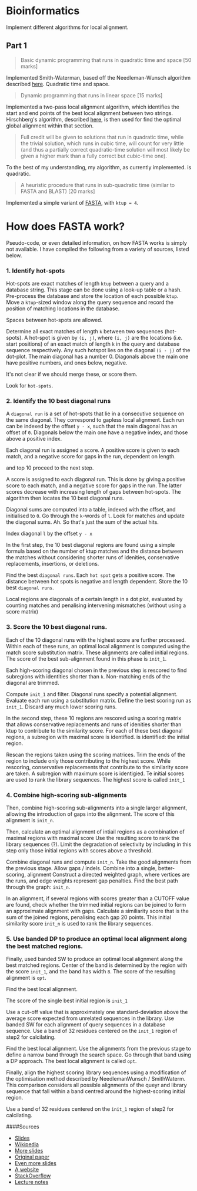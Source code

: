 # Bioinformatics

Implement different algorithms for local alignment.

## Part 1

> Basic dynamic programming that runs in quadratic time and space [50 marks]

Implemented Smith-Waterman, based off the Needleman-Wunsch algorithm described 
[here](http://biorecipes.com/DynProgBasic/code.html). Quadratic time and space.

> Dynamic programming that runs in linear space [15 marks]

Implemented a two-pass local alignment algorithm, which identifies the start and end points of the best local
alignment between two strings. Hirschberg's algorithm, described [here](https://en.wikipedia.org/wiki/Hirschberg's_algorithm),
is then used for find the optimal global alignment within that section.

> Full credit will be given to solutions that run in quadratic time, while the trivial solution, which runs in cubic time,
will count for very little (and thus a partially correct quadratic-time solution will most likely be given a higher mark
than a fully correct but cubic-time one).

To the best of my understanding, my algorithm, as currently implemented. is quadratic.

> A heuristic procedure that runs in sub-quadratic time (similar to FASTA and BLAST) [20 marks] 

Implemented a simple variant of [FASTA](https://en.wikipedia.org/wiki/FASTA), with `ktup = 4`.

# How does FASTA work?

Pseudo-code, or even detailed information, on how FASTA works is simply not available. I have compiled the following
from a variety of sources, listed below.

### 1. Identify hot-spots

Hot-spots are exact matches of length `ktup` between a query and a database string. This stage can be done using
a look-up table or a hash. Pre-process the database and store the location of each possible `ktup`. Move a 
`ktup`-sized window along the query sequence and record the position of matching locations in the database.

Spaces between hot-spots are allowed.

Determine all exact matches of length `k` between two sequences (hot-spots). A hot-spot is given by `(i, j)`, where 
`(i, j)` are the locations (i.e. start positions) of an exact match of length `k` in the query and database sequence 
respectively. Any such hotspot lies on the diagonal `(i - j)` of the dot-plot. The main diagonal has a number 0. 
Diagonals above the main one have positive numbers, and ones below, negative.

It's not clear if we should merge these, or score them.

Look for `hot-spots`.

### 2. Identify the 10 best diagonal runs

A `diagonal run` is a set of hot-spots that lie in a consecutive sequence on the same diagonal. They correspond to 
gapless local alignment. Each run can be indexed by the offset `y - x`, such that the main diagonal has an offset of 
`0`. Diagonals below the main one have a negative index, and those above a positive index.

Each diagonal run is assigned a score. A positive score is given to each match, and a negative score for gaps in the run,
dependent on length.

and top 10 proceed to the next step.

A score is assigned to each diagonal run. This is done by giving a positive score to each 
match, and a negative score for gaps in the run. The latter scores decrease with increasing length of gaps between 
hot-spots. The algorithm then locates the 10 best diagonal runs.

Diagonal sums are computed into a table, indexed with the offset, and initialised to `0`. Go through the `k`-words of 
`l`. Look for matches and  update the diagonal sums.
Ah. So that's just the sum of the actual hits.

Index diagonal `l` by the offset `y - x`

In the first step, the 10 best diagonal regions are found using a simple formula
based on the number of ktup matches and the distance between the matches without considering
shorter runs of idenities, conservative replacements, insertions, or deletions.

Find the best `diagonal runs`. Each `hot spot` gets a positive score. The distance between hot spots is negative
 and length dependent. Store the 10 best `diagonal runs`.

Local regions are diagonals of a certain length in a dot plot, evaluated by counting matches and penalising intervening mismatches (without using a score matrix)

### 3. Score the 10 best diagonal runs.

Each of the 10 diagonal runs with the highest score are further processed. Within each of these runs, an optimal local 
alignment is computed using the match score substitution matrix. These alignments are called initial regions. The score 
of the best sub-alignment found in this phase is `init_1`.

Each high-scoring diagonal chosen in the previous step is rescored to find subregions with identities shorter than `k`. 
Non-matching ends of the diagonal are trimmed.

Compute `init_1` and filter. Diagonal runs specify a potential alignment. Evaluate each run using a substitution
matrix. Define the best scoring run as `init_1`. Discard any much lower scoring runs.

In the second step, these 10 regions are rescored using a scoring matrix that allows
conservative replacements and runs of idenities shorter than ktup to contribute to the similarity
score. For each of these best diagonal regions, a subregion with maximal score is identified.
is identified: the initial region.

Rescan the regions taken using the scoring matrices. Trim the ends of the region to include only those contributing to the highest 
score. While rescoring, conservative replacements that contribute to the similarity score are taken.
A subregion with maximum score is identigied. Te initial scores are used to rank the library sequences.
The highest score is called `init_1`

### 4. Combine high-scoring sub-alignments



Then, combine high-scoring sub-alignments into a single larger alignment, allowing the introduction of gaps
into the alignment. The score of this alignment is `init_n`.

Then, calculate an optimal alignment of intiail regions as a combination of maximal regions with maximal score
Use the resulting score to rank the library sequences (?). Limit the degradation of selectivity by including
in this step only those initial regions with scores above a threshold.

Combine diagonal runs and compute `init_n`. Take the good alignments from the previous stage.
Allow gaps / indels. Combine into a single, better-scoring, alignment Construct a directed weighted graph,
where vertices are the runs, and edge weights represent gap penalties. Find the best path through the graph: `init_n`.

In an alignment, if several regions with scores greater than a CUTOFF value are found,
check whether the trimmed initial regions can be joined to form an approximate alignment with gaps.
Calculate a similiarity score that is the sum of the joined regions, penalising each gap 20 points.
This initial similarity score `init_n` is used to rank the library sequences. 

### 5. Use banded DP to produce an optimal local alignment along the best matched regions.

Finally, used banded SW to produce an optimal local alignment along the best matched regions.
Center of the band is determined by the region with the score `init_1`, and the band has width `8`.
The score of the resulting alignment is `opt`.

Find the best local alignment. 

The score of the single best initial region is `init_1`

Use a cut-off value that is approximately one standard-deviation above the average score
expected from unrelated sequences in the library. Use banded SW for each alignment of query sequences in a database sequence.
Use a band of 32 residues centered on the `init_1` region of step2 for calcilating.

Find the best local alignment. Use the alignments from the previous stage to define a narrow band through the search space.
Go through that band using a DP approach. The best local alignment is called `opt`.

Finally, align the highest scoring library sequences using a modification of the optimisation method
described by NeedlemanWunsch / SmithWaterm. This comparison considers all possible alignments of the queyr
and library sequence that fall within a band centred around the highest-scoring initial region.

Use a band of 32 residues centered on the `init_1` region of step2 for calcilating.


####Sources

* [Slides](http://www.inf.ed.ac.uk/teaching/courses/bio2/lectures05/lecture2.pdf)
* [Wikipedia](https://en.wikipedia.org/wiki/FASTA)
* [More slides](https://www.cs.helsinki.fi/bioinformatiikka/mbi/courses/07-08/itb/slides/itb0708_slides_83-116.pdf)
* [Original paper](https://www.ncbi.nlm.nih.gov/pmc/articles/PMC280013/pdf/pnas00260-0036.pdf)
* [Even more slides](https://ksvi.mff.cuni.cz/~mraz/bioinf/BioAlg10-8.pdf)
* [A website](http://www.biology.wustl.edu/gcg/fasta.html#algorithm)
* [StackOverflow](https://stackoverflow.com/questions/8366581/fasta-algorithm-explanation)
* [Lecture notes](http://www.cs.tau.ac.il/~rshamir/algmb/98/scribe/pdf/lec03.pdf)